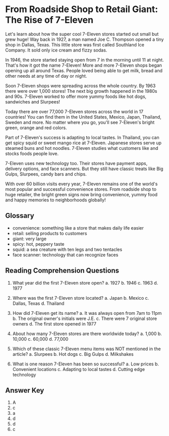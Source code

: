 # From Roadside Shop to Retail Giant: The Rise of 7-Eleven

Let's learn about how the super cool 7-Eleven stores started out small but grew huge! Way back in 1927, a man named Joe C. Thompson opened a tiny shop in Dallas, Texas. This little store was first called Southland Ice Company. It sold only ice cream and fizzy sodas.

In 1946, the store started staying open from 7 in the morning until 11 at night. That's how it got the name 7-Eleven! More and more 7-Eleven shops began opening up all around Texas. People loved being able to get milk, bread and other needs at any time of day or night.

Soon 7-Eleven shops were spreading across the whole country. By 1963 there were over 1,000 stores! The next big growth happened in the 1980s and 90s. 7-Eleven worked to offer more yummy foods like hot dogs, sandwiches and Slurpees!

Today there are over 77,000 7-Eleven stores across the world in 17 countries! You can find them in the United States, Mexico, Japan, Thailand, Sweden and more. No matter where you go, you'll see 7-Eleven's bright green, orange and red colors.

Part of 7-Eleven's success is adapting to local tastes. In Thailand, you can get spicy squid or sweet mango rice at 7-Eleven. Japanese stores serve up steamed buns and hot noodles. 7-Eleven studies what customers like and stocks foods people love.

7-Eleven uses new technology too. Their stores have payment apps, delivery options, and face scanners. But they still have classic treats like Big Gulps, Slurpees, candy bars and chips.

With over 60 billion visits every year, 7-Eleven remains one of the world's most popular and successful convenience stores. From roadside shop to huge retailer, the bright green signs now bring convenience, yummy food and happy memories to neighborhoods globally!

## Glossary

- convenience: something like a store that makes daily life easier
- retail: selling products to customers
- giant: very large
- spicy: hot, peppery taste
- squid: a sea creature with ten legs and two tentacles
- face scanner: technology that can recognize faces

## Reading Comprehension Questions

1. What year did the first 7-Eleven store open?
   a. 1927
   b. 1946
   c. 1963
   d. 1977

2. Where was the first 7-Eleven store located?
   a. Japan
   b. Mexico
   c. Dallas, Texas
   d. Thailand

3. How did 7-Eleven get its name?
   a. It was always open from 7am to 11pm
   b. The original owner's initials were J.E.
   c. There were 7 original store owners
   d. The first store opened in 1977

4. About how many 7-Eleven stores are there worldwide today?
   a. 1,000
   b. 10,000
   c. 60,000
   d. 77,000

5. Which of these classic 7-Eleven menu items was NOT mentioned in the article?
   a. Slurpees
   b. Hot dogs
   c. Big Gulps
   d. Milkshakes

6. What is one reason 7-Eleven has been so successful?
   a. Low prices
   b. Convenient locations
   c. Adapting to local tastes
   d. Cutting edge technology

## Answer Key

1. A
2. c
3. a
4. d
5. d
6. c
